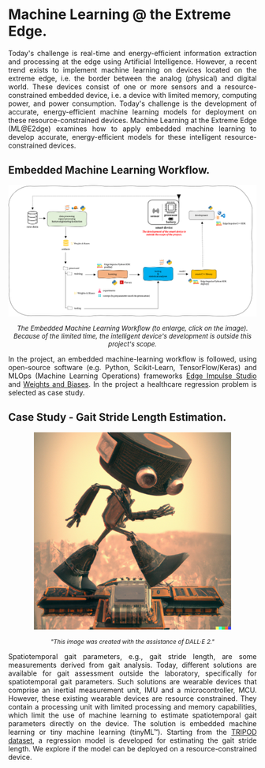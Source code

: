 # Machine Learning @ the Extreme Edge.

<div style="text-align: justify">
  <p>Today's challenge is real-time and energy-efficient information extraction and processing at the edge using Artificial Intelligence. However, a recent trend exists to implement machine learning on devices located on the extreme edge, i.e. the border between the analog (physical) and digital world. These devices consist of one or more sensors and a resource-constrained embedded device, i.e. a device with limited memory, computing power, and power consumption. Today's challenge is the development of accurate, energy-efficient machine learning models for deployment on these resource-constrained devices. Machine Learning at the Extreme Edge (ML@E2dge) examines how to apply embedded machine learning to develop accurate, energy-efficient models for these intelligent resource-constrained devices.</p>
</div>

## Embedded Machine Learning Workflow.

<div style="text-align: center">
  <i>
    <a href=https://github.com/MLatE2dge/MLatE2dge.github.io/raw/main/docs/img/workflow.png> <img src="../img/workflow.png"></a><p style="font-size: 13px"> The Embedded Machine Learning Workflow (to enlarge, click on the image). Because of the limited time, the intelligent device's development is outside this project's scope.</p></i>
</div>

<div style="text-align: justify">
  <p>In the project, an embedded machine-learning workflow is followed, using open-source software (e.g. Python, Scikit-Learn, TensorFlow/Keras) and MLOps (Machine Learning Operations) frameworks <a href="https://www.edgeimpulse.com/">Edge Impulse Studio</a> and <a href="https://wandb.ai/">Weights and Biases</a>. In the project a healthcare regression problem is selected as case study.</p>
</div>

## Case Study - Gait Stride Length Estimation.

<div style="text-align: center">
  <p><img width="400px" class="center-block" src="../img/Image - Use case.png"></p>
</div>

<div style="text-align: center">
  <i><p style="font-size: 12px"> "This image was created with the assistance of DALL·E 2."</p></i>
</div>

<div style="text-align: justify">
  <p>Spatiotemporal gait parameters, e.g., gait stride length, are some measurements derived from gait analysis. Today, different solutions are available for gait assessment outside the laboratory, specifically for spatiotemporal gait parameters. Such solutions are wearable devices that comprise an inertial measurement unit, IMU and a microcontroller, MCU. However, these existing wearable devices are resource constrained. They contain a processing unit with limited processing and memory capabilities, which limit the use of machine learning to estimate spatiotemporal gait parameters directly on the device. The solution is embedded machine learning or tiny machine learning (tinyML™). Starting from the <a href="https://www.mdpi.com/2306-5729/6/9/95"> TRIPOD dataset</a>, a regression model is developed for estimating the gait stride length. We explore if the model can be deployed on a resource-constrained device.</p>
</div>

<br>